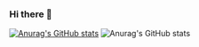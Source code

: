### Hi there 👋
[![Anurag's GitHub stats](https://github-readme-stats.vercel.app/api?username=NIKITACODEE)](https://github.com/anuraghazra/github-readme-stats)
![Anurag's GitHub stats](https://github-readme-stats.vercel.app/api?username=NIKITACODEE&show_icons=true&theme=radical)
